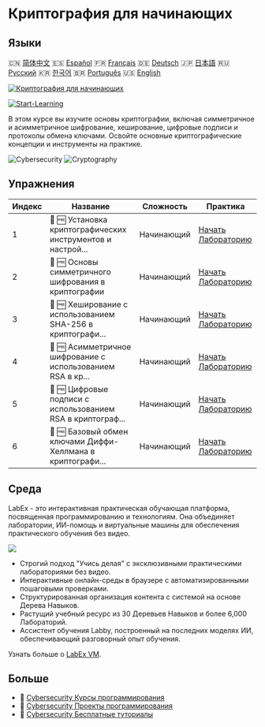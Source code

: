 # Криптография для начинающих

## Языки

🇨🇳 [简体中文](README_zh.md) 🇪🇸 [Español](README_es.md) 🇫🇷 [Français](README_fr.md) 🇩🇪 [Deutsch](README_de.md) 🇯🇵 [日本語](README_ja.md) 🇷🇺 [Русский](README_ru.md) 🇰🇷 [한국어](README_ko.md) 🇧🇷 [Português](README_pt.md) 🇺🇸 [English](README.md) 

[![Криптография для начинающих](https://cover-creator.labex.io/cryptography-for-beginners.png?lang=ru)](https://labex.io/ru/courses/cryptography-for-beginners)

[![Start-Learning](https://img.shields.io/badge/Start-Learning-whitesmoke?style=for-the-badge)](https://labex.io/ru/courses/cryptography-for-beginners)

В этом курсе вы изучите основы криптографии, включая симметричное и асимметричное шифрование, хеширование, цифровые подписи и протоколы обмена ключами. Освойте основные криптографические концепции и инструменты на практике.

![Cybersecurity](https://img.shields.io/badge/Cybersecurity-whitesmoke?style=for-the-badge&logo=cybersecurity)
![Cryptography](https://img.shields.io/badge/Cryptography-whitesmoke?style=for-the-badge&logo=cryptography)


## Упражнения

|   Индекс | Название                                                    | Сложность   | Практика                                                                                                                                           |
|----------|-------------------------------------------------------------|-------------|----------------------------------------------------------------------------------------------------------------------------------------------------|
|        1 | 📖 🆓 Установка криптографических инструментов и настрой... | Начинающий  | <a target='_blank' href='https://labex.io/ru/tutorials/linux-installing-cryptography-tools-and-environment-setup-632723'>Начать Лабораторию</a>    |
|        2 | 📖 🆓 Основы симметричного шифрования в криптографии        | Начинающий  | <a target='_blank' href='https://labex.io/ru/labs/linux-symmetric-encryption-basics-in-cryptography-632724'>Начать Лабораторию</a>                 |
|        3 | 📖 🆓 Хеширование с использованием SHA-256 в криптографи... | Начинающий  | <a target='_blank' href='https://labex.io/ru/tutorials/linux-hashing-with-sha-256-in-cryptography-632722'>Начать Лабораторию</a>                   |
|        4 | 📖 🆓 Асимметричное шифрование с использованием RSA в кр... | Начинающий  | <a target='_blank' href='https://labex.io/ru/labs/linux-asymmetric-encryption-with-rsa-in-cryptography-632719'>Начать Лабораторию</a>              |
|        5 | 📖 🆓 Цифровые подписи с использованием RSA в криптограф... | Начинающий  | <a target='_blank' href='https://labex.io/ru/tutorials/linux-digital-signatures-with-rsa-in-cryptography-632721'>Начать Лабораторию</a>            |
|        6 | 📖 🆓 Базовый обмен ключами Диффи-Хеллмана в криптографи... | Начинающий  | <a target='_blank' href='https://labex.io/ru/tutorials/linux-basic-key-exchange-with-diffie-hellman-in-cryptography-632720'>Начать Лабораторию</a> |

## Среда

LabEx - это интерактивная практическая обучающая платформа, посвященная программированию и технологиям. Она объединяет лаборатории, ИИ-помощь и виртуальные машины для обеспечения практического обучения без видео.

![](https://tutorial-screenshot.getvm.io/images/vm-1725247253.png)

- Строгий подход "Учись делая" с эксклюзивными практическими лабораториями без видео.
- Интерактивные онлайн-среды в браузере с автоматизированными пошаговыми проверками.
- Структурированная организация контента с системой на основе Дерева Навыков.
- Растущий учебный ресурс из 30 Деревьев Навыков и более 6,000 Лабораторий.
- Ассистент обучения Labby, построенный на последних моделях ИИ, обеспечивающий разговорный опыт обучения.

Узнать больше о [LabEx VM](https://support.labex.io/using-labex/virtual-machine).

## Больше

- 🔗 [Cybersecurity Курсы программирования](https://github.com/labex-labs/awesome-programming-courses)
- 🔗 [Cybersecurity Проекты программирования](https://github.com/labex-labs/awesome-programming-projects)
- 🔗 [Cybersecurity Бесплатные туториалы](https://github.com/labex-labs/cybersecurity-free-tutorials)

